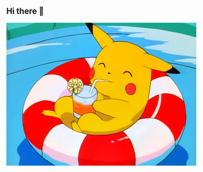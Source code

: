 ## Hi there 👋

<img src="https://github.com/PozAndkir/PozAndkir/blob/main/5fb57697d44301215cc451a657e15500aec8c15acf0e667c51da97ecd4581823.gif" alt="The Unlimited" wideth="600">

